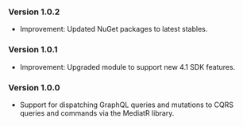 ### Version 1.0.2

- Improvement: Updated NuGet packages to latest stables.

### Version 1.0.1

- Improvement: Upgraded module to support new 4.1 SDK features.

### Version 1.0.0

- Support for dispatching GraphQL queries and mutations to CQRS queries and commands via the MediatR library.
